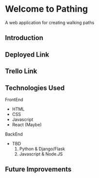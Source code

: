 # Welcome to Pathing
A web application for creating walking paths
## Introduction
## Deployed Link
## Trello Link
## Technologies Used
FrontEnd
- HTML
- CSS
- Javascript
- React (Maybe)  
<!-- end of list-->
BackEnd
- TBD
	1. Python & Django/Flask
	2. Javascript & Node.JS
## Future Improvements

